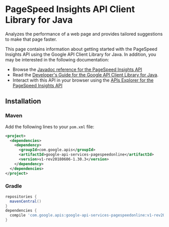 # PageSpeed Insights API Client Library for Java

Analyzes the performance of a web page and provides tailored suggestions to make that page faster.

This page contains information about getting started with the PageSpeed Insights API
using the Google API Client Library for Java. In addition, you may be interested
in the following documentation:

* Browse the [Javadoc reference for the PageSpeed Insights API][javadoc]
* Read the [Developer's Guide for the Google API Client Library for Java][google-api-client].
* Interact with this API in your browser using the [APIs Explorer for the PageSpeed Insights API][api-explorer]

## Installation

### Maven

Add the following lines to your `pom.xml` file:

```xml
<project>
  <dependencies>
    <dependency>
      <groupId>com.google.apis</groupId>
      <artifactId>google-api-services-pagespeedonline</artifactId>
      <version>v1-rev20180606-1.30.3</version>
    </dependency>
  </dependencies>
</project>
```

### Gradle

```gradle
repositories {
  mavenCentral()
}
dependencies {
  compile 'com.google.apis:google-api-services-pagespeedonline:v1-rev20180606-1.30.3'
}
```

[javadoc]: https://googleapis.dev/java/google-api-services-pagespeedonline/latest/index.html
[google-api-client]: https://github.com/googleapis/google-api-java-client/
[api-explorer]: https://developers.google.com/apis-explorer/#p/abusiveexperiencereport/v1/
